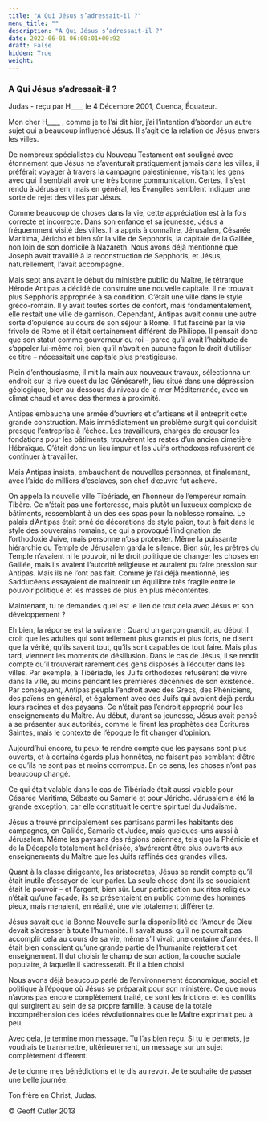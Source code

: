 ```yaml
---
title: "A Qui Jésus s’adressait-il ?"
menu_title: ""
description: "A Qui Jésus s’adressait-il ?"
date: 2022-06-01 06:00:01+00:92
draft: False
hidden: True
weight:
---
```

### A Qui Jésus s’adressait-il ?

Judas - reçu par H____ le 4 Décembre 2001, Cuenca, Équateur.

Mon cher H____ , comme je te l’ai dit hier, j’ai l’intention d’aborder un autre sujet qui a beaucoup influencé Jésus. Il s’agit de la relation de Jésus envers les villes.

De nombreux spécialistes du Nouveau Testament ont souligné avec étonnement que Jésus ne s’aventurait pratiquement jamais dans les villes, il préférait voyager à travers la campagne palestinienne, visitant les gens avec qui il semblait avoir une très bonne communication. Certes, il s’est rendu à Jérusalem, mais en général, les Évangiles semblent indiquer une sorte de rejet des villes par Jésus.

Comme beaucoup de choses dans la vie, cette appréciation est à la fois correcte et incorrecte. Dans son enfance et sa jeunesse, Jésus a fréquemment visité des villes. Il a appris à connaître, Jérusalem, Césarée Maritima, Jéricho et bien sûr la ville de Sepphoris, la capitale de la Galilée, non loin de son domicile à Nazareth. Nous avons déjà mentionné que Joseph avait travaillé à la reconstruction de Sepphoris, et Jésus, naturellement, l’avait accompagné.

Mais sept ans avant le début du ministère public du Maître, le tétrarque Hérode Antipas a décidé de construire une nouvelle capitale. Il ne trouvait plus Sepphoris appropriée à sa condition. C’était une ville dans le style gréco-romain. Il y avait toutes sortes de confort, mais fondamentalement, elle restait une ville de garnison. Cependant, Antipas avait connu une autre sorte d’opulence au cours de son séjour à Rome. Il fut fasciné par la vie frivole de Rome et il était certainement différent de Philippe. Il pensait donc que son statut comme gouverneur ou roi – parce qu’il avait  l’habitude de s’appeler lui-même roi, bien qu’il n’avait en aucune façon le droit d’utiliser ce titre – nécessitait une capitale plus prestigieuse.

Plein d’enthousiasme, il mit la main aux nouveaux travaux, sélectionna un endroit sur la rive ouest du lac Génésareth, lieu situé dans une dépression géologique, bien au-dessous du niveau de la mer Méditerranée, avec un climat chaud et avec des thermes à proximité.

Antipas embaucha une armée d’ouvriers et d’artisans et il entreprit cette grande construction. Mais immédiatement un problème surgit qui conduisit presque l’entreprise à l’échec. Les travailleurs, chargés de creuser les fondations pour les bâtiments, trouvèrent les restes d’un ancien cimetière Hébraïque. C’était donc un lieu impur et les Juifs orthodoxes refusèrent de continuer à travailler.

Mais Antipas insista, embauchant de nouvelles personnes, et finalement, avec l’aide de milliers d’esclaves, son chef d’œuvre fut achevé.

On appela la nouvelle ville Tibériade, en l’honneur de l’empereur romain Tibère. Ce n’était pas une forteresse, mais plutôt un luxueux complexe de bâtiments, ressemblant à un des ces spas pour la noblesse romaine. Le palais d’Antipas était orné de décorations de style païen, tout à fait dans le style des souverains romains, ce qui a provoqué l’indignation de l’orthodoxie Juive, mais personne n’osa protester. Même la puissante hiérarchie du Temple de Jérusalem garda le silence. Bien sûr, les prêtres du Temple n’avaient ni le pouvoir, ni le droit politique de changer les choses en Galilée, mais ils avaient l’autorité religieuse et auraient pu faire pression sur Antipas. Mais ils ne l’ont pas fait. Comme je l’ai déjà mentionné, les Sadducéens essayaient de maintenir un équilibre très fragile entre le pouvoir politique et les masses de plus en plus mécontentes.

Maintenant, tu te demandes quel est le lien de tout cela avec Jésus et son développement ?

Eh bien, la réponse est la suivante : Quand un garçon grandit, au début il croit que les adultes qui sont tellement plus grands et plus forts, ne disent que la vérité, qu’ils savent tout, qu’ils sont capables de tout faire. Mais plus tard, viennent les moments de désillusion. Dans le cas de Jésus, il se rendit compte qu’il trouverait rarement des gens disposés à l’écouter dans les villes. Par exemple, à Tibériade, les Juifs orthodoxes refusèrent de vivre dans la ville, au moins pendant les premières décennies de son existence. Par conséquent, Antipas peupla l’endroit avec des Grecs, des Phéniciens, des païens en général, et également avec des Juifs qui avaient déjà perdu leurs racines et des paysans. Ce n’était pas l’endroit approprié pour les enseignements du Maître. Au début, durant sa jeunesse, Jésus avait pensé à se présenter aux autorités, comme le firent les prophètes des Écritures Saintes, mais le contexte de l’époque le fit changer d’opinion.

Aujourd’hui encore, tu peux te rendre compte que les paysans sont plus ouverts, et à certains égards plus honnêtes, ne faisant pas semblant d’être ce qu’ils ne sont pas et moins corrompus. En ce sens, les choses n’ont pas beaucoup changé.

Ce qui était valable dans le cas de Tibériade était aussi valable pour Césarée Maritima, Sébaste ou Samarie et pour Jéricho. Jérusalem a été la grande exception, car elle constituait le centre spirituel du Judaïsme.

Jésus a trouvé principalement ses partisans parmi les habitants des campagnes, en Galilée, Samarie et Judée, mais quelques-uns aussi à Jérusalem. Même les paysans des régions païennes, tels que la Phénicie et de la Décapole totalement hellénisée, s’avéreront être plus ouverts aux enseignements du Maître que les Juifs raffinés des grandes villes.

Quant à la classe dirigeante, les aristocrates, Jésus se rendit compte qu’il était inutile d’essayer de leur parler. La seule chose dont ils se souciaient était le pouvoir – et l’argent, bien sûr. Leur participation aux rites religieux n’était qu’une façade, ils se présentaient en public comme des hommes pieux, mais menaient, en réalité, une vie totalement différente.

Jésus savait que la Bonne Nouvelle sur la disponibilité de l’Amour de Dieu devait s’adresser  à toute l’humanité. Il savait aussi qu’il ne pourrait pas accomplir cela au cours de sa vie, même s’il vivait une centaine d’années. Il était bien conscient qu’une grande partie de l’humanité rejetterait cet enseignement. Il dut choisir le champ de son action, la couche sociale populaire, à laquelle il s’adresserait. Et il a bien choisi.

Nous avons déjà beaucoup parlé de l’environnement économique, social et politique à l’époque où Jésus se préparait pour son ministère. Ce que nous n’avons pas encore complètement traité, ce sont les frictions et les conflits qui surgirent au sein de sa propre famille, à cause de la totale incompréhension des idées révolutionnaires que le Maître exprimait peu à peu.

Avec cela, je termine mon message. Tu l’as bien reçu. Si tu le permets, je voudrais te transmettre, ultérieurement, un message sur un sujet complètement différent.

Je te donne mes bénédictions et te dis au revoir. Je te souhaite de passer une belle journée.

Ton frère en Christ, Judas.

© Geoff Cutler 2013
